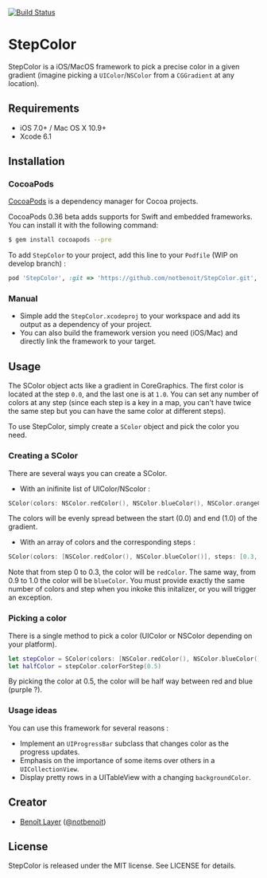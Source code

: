 [![Build Status](https://travis-ci.org/notbenoit/StepColor.svg)](https://travis-ci.org/notbenoit/StepColor)

# StepColor
StepColor is a iOS/MacOS framework to pick a precise color in a given gradient (imagine picking a `UIColor`/`NSColor` from a `CGGradient` at any location).


## Requirements

- iOS 7.0+ / Mac OS X 10.9+
- Xcode 6.1

## Installation

### CocoaPods
[CocoaPods](http://cocoapods.org) is a dependency manager for Cocoa projects.

CocoaPods 0.36 beta adds supports for Swift and embedded frameworks. You can install it with the following command:

```bash
$ gem install cocoapods --pre
```

To add `StepColor` to your project, add this line to your  `Podfile` (WIP on develop branch) :

```ruby
pod 'StepColor', :git => 'https://github.com/notbenoit/StepColor.git', :branch => 'develop'
```

### Manual
- Simple add the `StepColor.xcodeproj` to your workspace and add its output as a dependency of your project.
- You can also build the framework version you need (iOS/Mac) and directly link the framework to your target.

## Usage
The SColor object acts like a gradient in CoreGraphics. The first color is located at the step `0.0`, and the last one is at `1.0`. You can set any number of colors at any step (since each step is a key in a map, you can't have twice the same step but you can have the same color at different steps).

To use StepColor, simply create a `SColor` object and pick the color you need.

### Creating a SColor
There are several ways you can create a SColor.

- With an inifinite list of UIColor/NScolor :


```swift
SColor(colors: NSColor.redColor(), NSColor.blueColor(), NSColor.orangeColor)
```

The colors will be evenly spread between the start (0.0) and end (1.0) of the gradient.

- With an array of colors and the corresponding steps :

```swift
SColor(colors: [NSColor.redColor(), NSColor.blueColor()], steps: [0.3, 0.9])
```

Note that from step 0 to 0.3, the color will be `redColor`. The same way, from 0.9 to 1.0 the color will be `blueColor`.
You must provide exactly the same number of colors and step when you inkoke this initalizer, or you will trigger an exception.

### Picking a color
There is a single method to pick a color (UIColor or NSColor depending on your platform).

```swift
let stepColor = SColor(colors: [NSColor.redColor(), NSColor.blueColor()], steps: [0.0, 1.0])
let halfColor = stepColor.colorForStep(0.5)
```

By picking the color at 0.5, the color will be half way between red and blue (purple ?).

### Usage ideas
You can use this framework for several reasons :

- Implement an `UIProgressBar` subclass that changes color as the progress updates.
- Emphasis on the importance of some items over others in a `UICollectionView`.
- Display pretty rows in a UITableView with a changing `backgroundColor`.

## Creator

- [Benoît Layer](http://github.com/notbenoit) ([@notbenoit](https://twitter.com/notbenoit))

## License

StepColor is released under the MIT license. See LICENSE for details.
